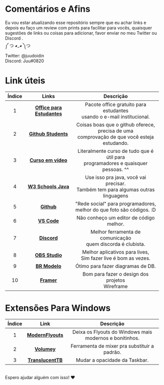 # Comentários e Afins
Eu vou estar atualizando esse repositório sempre que eu achar links e depois eu faço um review com prints para facilitar para vocês, quaisquer sugestões de links ou coisas para adicionar, favor enviar no meu Twitter ou Discord .\
༼ つ ◕_◕ ༽つ\
Twitter: @juudoidin \
Discord: Juu#0820

# Link úteis

| Índice | Links | Descrição |
|:------:|:-----:|:---------:|
| 1  | **[Office para Estudantes](https://www.microsoft.com/pt-br/education/products/office)** | Pacote office gratuito para estudantes <br> usando o e-mail institucional. |
| 2  | **[Github Students](https://education.github.com/students)** | Coisas boas que o github oferece, precisa de uma <br> comprovação de que você esteja estudando. |
| 3 | **[Curso em vídeo](https://www.cursoemvideo.com)** | Literalmente curso de tudo que é útil para <br> programadores e quaisquer pessoas. ^^ |
| 4 | **[W3 Schools Java](w3schools.com/java/default.asp)** | Use isso pra java, você vai precisar.<br> Também tem para algumas outras linguagens |
| 5 | **[Github](https://github.com)** | "Rede social" para programadores,<br> melhor do que foto são códigos. :D |
| 6 | **[VS Code](https://code.visualstudio.com)** | Não conheço um editor de código melhor. |
| 7 | **[Discord](https://discord.com)** | Melhor ferramenta de comunicação <br> quem discorda é clubista.|
| 8 | **[OBS Studio](https://obsproject.com/pt-br/download)** | Melhor aplicativos para lives,<br> Sim fazer live é bom as vezes. |
| 9 | **[BR Modelo](http://www.sis4.com/brModelo/download.html)** | Ótimo para fazer diagramas de DB. |
| 10 | **[Framer](https://www.framer.com/sites/)** | Bom para fazer o design dos projetos <br> Wireframe |

# Extensões Para Windows

| Índice | Link | Descrição |
|:------:|:----:|:---------:|
| 1 | **[ModernFlyouts](https://www.microsoft.com/store/productId/9MT60QV066RP)** | Deixa os Flyouts do Windows mais modernos e bonitinhos. |
| 2 | **[Volumey](https://www.microsoft.com/store/productId/9MZCQ03MX0S3)** | Ferramenta de mixer pra substituir a padrão. |
| 3 | **[TranslucentTB](https://www.microsoft.com/store/productId/9PF4KZ2VN4W9)** | Mudar a opacidade da Taskbar. |

\
Espero ajudar alguém com isso! ❤
